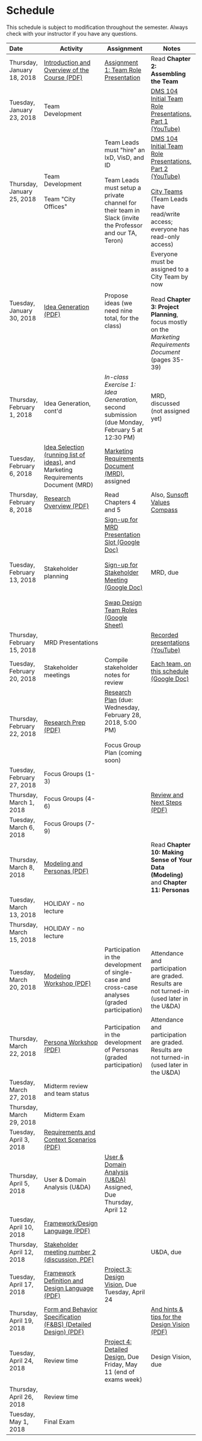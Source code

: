 # Schedule
This schedule is subject to modification throughout the semester. Always check with your instructor if you have any questions.

| Date                        | Activity                                                     | Assignment                                                   | Notes                                                        |
| :-------------------------- | ------------------------------------------------------------ | ------------------------------------------------------------ | ------------------------------------------------------------ |
| Thursday, January 18, 2018  | [Introduction and Overview of the Course (PDF)](lecture01-introduction/Introduction.pdf) | [Assignment 1: Team Role Presentation](assignment01-team-role-presentation/instructions.md) | Read **Chapter 2: Assembling the Team**                      |
| Tuesday, January 23, 2018   | Team Development                                             |                                                              | [DMS 104 Initial Team Role Presentations, Part 1 (YouTube)](https://youtu.be/bP1D_tapZ-4) |
| Thursday, January 25, 2018  | Team Development<br /><br />Team "City Offices"              | Team Leads must "hire" an IxD, VisD, and ID<br /><br />Team Leads must setup a private channel for their team  in Slack (invite the Professor and our TA, Teron) | [DMS 104 Initial Team Role Presentations, Part 2 (YouTube)](https://youtu.be/dMfvUIwWUNY)<br /><br />[City Teams](https://goo.gl/41Pebw) (Team Leads have read/write access; everyone has read-only access) |
| Tuesday, January 30, 2018   | [Idea Generation (PDF)](lecture04-idea-generation/criteria-design-project-ideas.pdf) | Propose ideas (we need nine total, for the class)            | Everyone must be assigned to a City Team by now<br /><br />Read **Chapter 3: Project Planning**, focus mostly on the *Marketing Requirements Document* (pages 35-39) |
| Thursday, February 1, 2018  | Idea Generation, cont'd                                      | *In-class Exercise 1: Idea Generation*, second submission (due Monday, February 5 at 12:30 PM) | MRD, discussed (not assigned yet)                            |
| Tuesday, February 6, 2018   | [Idea Selection (running list of ideas)](https://docs.google.com/spreadsheets/d/1rk7CfbDY2JMCBr2IHGVBoQxM6pecgUDchF0-hWcsDn0/edit#gid=0), and Marketing Requirements Document (MRD) | [Marketing Requirements Document (MRD)](project01-mrd/instructions.md), assigned |                                                              |
| Thursday, February 8, 2018  | [Research Overview (PDF)](lecture07-research-overview/chapter-4-5-summary.pdf) | Read Chapters 4 and 5                                        | Also, [Sunsoft Values Compass](lecture07-research-overview/sunsoft-values-compass.pdf) |
| Tuesday, February 13, 2018  | Stakeholder planning                                         | [Sign-up for MRD Presentation Slot (Google Doc)](https://goo.gl/whbTmi)<br /><br />[Sign-up for Stakeholder Meeting (Google Doc)](https://goo.gl/srXZ6z)<br /><br />[Swap Design Team Roles (Google Sheet)](https://goo.gl/CYorQ3) | MRD, due                                                     |
| Thursday, February 15, 2018 | MRD Presentations                                            |                                                              | [Recorded presentations (YouTube)](https://youtu.be/vmVuhCDb6hE) |
| Tuesday, February 20, 2018  | Stakeholder meetings                                         | Compile stakeholder notes for review                         | [Each team, on this schedule (Google Doc)](https://goo.gl/srXZ6z) |
| Thursday, February 22, 2018 | [Research Prep (PDF)](lecture11-research-planning/chapter-6-7-9-summary.pdf) | [Research Plan](checkpoint02-research-plan/instructions.md) (due: Wednesday, February 28, 2018, 5:00 PM)<br><br>Focus Group Plan (coming soon) |                                                              |
| Tuesday, February 27, 2018  | Focus Groups (1-3)                                           |                                                              |                                                              |
| Thursday, March 1, 2018     | Focus Groups (4-6)                                           |                                                              | [Review and Next Steps (PDF)](lecture13-review-and-next-steps/review-and-next-steps.pdf) |
| Tuesday, March 6, 2018      | Focus Groups (7-9)                                           |                                                              |                                                              |
| Thursday, March 8, 2018     | [Modeling and Personas (PDF)](lecture15-modeling-and-personas/modeling-and-personas.pdf) |                                                              | Read **Chapter 10: Making Sense of Your Data (Modeling)** and **Chapter 11: Personas** |
| Tuesday, March 13, 2018     | HOLIDAY - no lecture                                         |                                                              |                                                              |
| Thursday, March 15, 2018    | HOLIDAY - no lecture                                         |                                                              |                                                              |
| Tuesday, March 20, 2018     | [Modeling Workshop (PDF)](lecture16-modeling-workshop/modeling-workshop.pdf) | Participation in the development of single-case and cross-case analyses (graded participation) | Attendance and participation are graded. Results are not turned-in (used later in the U&DA) |
| Thursday, March 22, 2018    | [Persona Workshop (PDF)](lecture17-persona-workshop/personas-workshop.pdf) | Participation in the development of Personas (graded participation) | Attendance and participation are graded. Results are not turned-in (used later in the U&DA) |
| Tuesday, March 27, 2018     | Midterm review and team status                               |                                                              |                                                              |
| Thursday, March 29, 2018    | Midterm Exam                                                 |                                                              |                                                              |
| Tuesday, April 3, 2018      | [Requirements and Context Scenarios (PDF)](lecture22-requirements/requirements.pdf) |                                                              |                                                              |
| Thursday, April 5, 2018     | User & Domain Analysis (U&DA)                                | [User & Domain Analysis (U&DA)](project02-u&da/instructions.md) Assigned, Due Thursday, April 12 |                                                              |
| Tuesday, April 10, 2018     | [Framework/Design Language (PDF)](lecture24-framework-definition/framework-definition.pdf) |                                                              |                                                              |
| Thursday, April 12, 2018    | [Stakeholder meeting number 2 (discussion, PDF)](lecture25-stakeholder-meeting2/discussion-slides.pdf) |                                                              | U&DA, due                                                    |
| Tuesday, April 17, 2018     | [Framework Definition and Design Language (PDF)](lecture24-framework-definition/framework-definition.pdf) | [Project 3: Design Vision](project03-design-vision/instructions.md), Due Tuesday, April 24 |                                                              |
| Thursday, April 19, 2018    | [Form and Behavior Specification (F&BS) (Detailed Design) (PDF)](lecture27-detailed-design/detailed-design.pdf) |                                                              | [And hints & tips for the Design Vision (PDF)](lecture27-detailed-design/design-vision-hints-tips.pdf) |
| Tuesday, April 24, 2018     | Review time                                                  | [Project 4: Detailed Design](project04-detailed-design/instructions.md), Due Friday, May 11 (end of exams week) | Design Vision, due                                           |
| Thursday, April 26, 2018    | Review time                                                  |                                                              |                                                              |
| Tuesday, May 1, 2018        | Final Exam                                                   |                                                              |                                                              |

